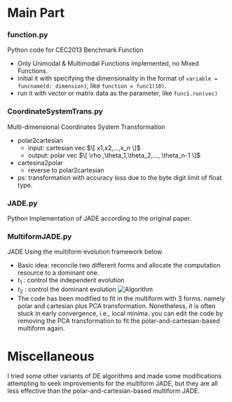# Main Part
### function.py
Python code for CEC2013 Benchmark Function
- Only Unimodal & Multimodal Functions implemented, no Mixed Functions.
- initial it with specifying the dimensionality in the format of ```variable = funcname(d: dimension)```, like ```function = func1(10)```.
- run it with vector or matrix data as the parameter, like ```func1.run(vec)```
  
### CoordinateSystemTrans.py
Multi-dimensional Coordinates System Transformation
- polar2cartesian
  - input: cartesian vec $\[ x1,x2,...,x_n \]$
  - output: polar vec $\[ \rho ,\theta_1,\theta_2,..., \theta_n-1 \]$
- cartesina2polar
  - reverse to polar2cartesian
- ps: transformation with accuracy loss due to the byte digit limit of float type.
  
### JADE.py
Python Implementation of JADE according to the original paper.

### MultiformJADE.py
JADE Using the multiform evolution framework below.
- Basic idea: reconcile two different forms and allocate the computation resource to a dominant one.
- $t_1$ : control the independent evolution
- $t_2$ : control the dominant evolution
![Algorithm](https://github.com/hayden-hy/Vradimir/assets/54624140/abf64056-a43c-4836-875b-d115312d8e70)
- The code has been modified to fit in the multiform with 3 forms. namely polar and cartesian plus PCA transformation. Nonetheless, it is often stuck in early convergence, i.e., local minima. you can edit the code by removing the PCA transformation to fit the polar-and-cartesian-based multiform again.

# Miscellaneous
I tried some other variants of DE algorithms and made some modifications attempting to seek improvements for the multiform JADE, but they are all less effective than the polar-and-cartesian-based multiform JADE. 
